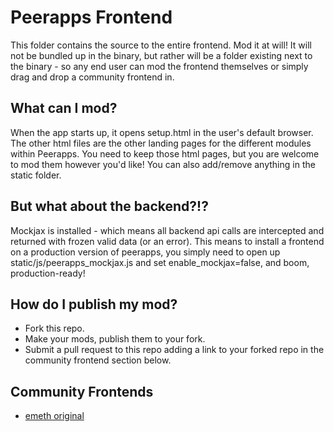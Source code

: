 Peerapps Frontend
===
This folder contains the source to the entire frontend. Mod it at will! It will not be bundled up in the binary, but rather will be a folder existing next to the binary - so any end user can mod the frontend themselves or simply drag and drop a community frontend in.

## What can I mod?
When the app starts up, it opens setup.html in the user's default browser. The other html files are the other landing pages for the different modules within Peerapps. You need to keep those html pages, but you are welcome to mod them however you'd like! You can also add/remove anything in the static folder.

## But what about the backend?!?
Mockjax is installed - which means all backend api calls are intercepted and returned with frozen valid data (or an error). This means to install a frontend on a production version of peerapps, you simply need to open up static/js/peerapps_mockjax.js and set enable_mockjax=false, and boom, production-ready!

## How do I publish my mod?
 - Fork this repo.
 - Make your mods, publish them to your fork.
 - Submit a pull request to this repo adding a link to your forked repo in the community frontend section below.

## Community Frontends
 - [emeth original](http://github.com)
